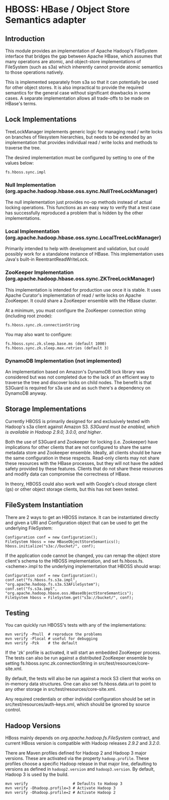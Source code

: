 <!---
  Licensed under the Apache License, Version 2.0 (the "License");
  you may not use this file except in compliance with the License.
  You may obtain a copy of the License at

   http://www.apache.org/licenses/LICENSE-2.0

  Unless required by applicable law or agreed to in writing, software
  distributed under the License is distributed on an "AS IS" BASIS,
  WITHOUT WARRANTIES OR CONDITIONS OF ANY KIND, either express or implied.
  See the License for the specific language governing permissions and
  limitations under the License. See accompanying LICENSE file.
-->

# HBOSS: HBase / Object Store Semantics adapter

## Introduction

This module provides an implementation of Apache Hadoop's FileSystem interface
that bridges the gap between Apache HBase, which assumes that many operations
are atomic, and object-store implementations of FileSystem (such as s3a) which
inherently cannot provide atomic semantics to those operations natively.

This is implemented separately from s3a so that it can potentially be used for
other object stores. It is also impractical to provide the required semantics
for the general case without significant drawbacks in some cases. A separate
implementation allows all trade-offs to be made on HBase's terms.

## Lock Implementations

TreeLockManager implements generic logic for managing read / write locks on
branches of filesystem hierarchies, but needs to be extended by an
implementation that provides individual read / write locks and methods to
traverse the tree.

The desired implementation must be configured by setting to one of the values
below:

    fs.hboss.sync.impl

### Null Implementation (org.apache.hadoop.hbase.oss.sync.NullTreeLockManager)

The null implementation just provides no-op methods instead of actual locking
operations. This functions as an easy way to verify that a test case has
successfully reproduced a problem that is hidden by the other implementations.

### Local Implementation (org.apache.hadoop.hbase.oss.sync.LocalTreeLockManager)

Primarily intended to help with development and validation, but could possibly
work for a standalone instance of HBase. This implementation uses Java's
built-in ReentrantReadWriteLock.

### ZooKeeper Implementation (org.apache.hadoop.hbase.oss.sync.ZKTreeLockManager)

This implementation is intended for production use once it is stable. It uses
Apache Curator's implementation of read / write locks on Apache ZooKeeper. It
could share a ZooKeeper ensemble with the HBase cluster.

At a minimum, you must configure the ZooKeeper connection string (including
root znode):

    fs.hboss.sync.zk.connectionString

You may also want to configure:

    fs.hboss.sync.zk.sleep.base.ms (default 1000)
    fs.hboss.sync.zk.sleep.max.retries (default 3)

### DynamoDB Implementation (not implemented)

An implementation based on Amazon's DynamoDB lock library was considered but
was not completed due to the lack of an efficient way to traverse the tree and
discover locks on child nodes. The benefit is that S3Guard is required for s3a
use and as such there's a dependency on DynamoDB anyway.

## Storage Implementations

Currently HBOSS is primarily designed for and exclusively tested with Hadoop's
s3a client against Amazon S3. *S3Guard must be enabled, which is available in
Hadoop 2.9.0, 3.0.0, and higher*.

Both the use of S3Guard and Zookeeper for locking (i.e. Zookeeper) have
implications for other clients that are not configured to share the same
metadata store and Zookeeper ensemble. Ideally, all clients should be have the
same configuration in these respects. Read-only clients may not share these
resources with the HBase processes, but they will not have the added safety
provided by these features. Clients that do not share these resources and modify
data can compromise the correctness of HBase.


In theory, HBOSS could also work well with Google's cloud storage client (gs)
or other object storage clients, but this has not been tested.

## FileSystem Instantiation

There are 2 ways to get an HBOSS instance. It can be instantiated directly and
given a URI and Configuration object that can be used to get the underlying
FileSystem:

    Configuration conf = new Configuration();
    FileSystem hboss = new HBaseObjectStoreSemantics();
    hboss.initialize("s3a://bucket/", conf);

If the application code cannot be changed, you can remap the object store
client's schema to the HBOSS implementation, and set
fs.hboss.fs.&lt;scheme&gt;.impl to the underlying implementation that HBOSS
should wrap:

    Configuration conf = new Configuration();
    conf.set("fs.hboss.fs.s3a.impl", "org.apache.hadoop.fs.s3a.S3AFileSystem");
    conf.set("fs.s3a.impl", "org.apache.hadoop.hbase.oss.HBaseObjectStoreSemantics");
    FileSystem hboss = FileSystem.get("s3a://bucket/", conf);

## Testing

You can quickly run HBOSS's tests with any of the implementations:

    mvn verify -Pnull  # reproduce the problems
    mvn verify -Plocal # useful for debugging
    mvn verify -Pzk    # the default

If the 'zk' profile is activated, it will start an embedded ZooKeeper process.
The tests can also be run against a distributed ZooKeeper ensemble by setting
fs.hboss.sync.zk.connectionString in src/test/resources/core-site.xml.

By default, the tests will also be run against a mock S3 client that works on
in-memory data structures. One can also set fs.hboss.data.uri to point to any
other storage in src/test/resources/core-site.xml.

Any required credentials or other individal configuration should be set in
src/test/resources/auth-keys.xml, which should be ignored by source control.

## Hadoop Versions

HBoss mainly depends on *org.apache.hadoop.fs.FileSystem* contract, and
current HBoss version is compatible with Hadoop releases *2.9.2* and *3.2.0*.

There are Maven profiles defined for Hadoop 2 and Hadoop 3 major versions.
These are activated via the property `hadoop.profile`. These profiles choose
a specific Hadoop release in that major line, defaulting to versions as defined
in `hadoop2.version` and `hadoop3.version`. By default, Hadoop 3 is used by
the build.

    mvn verify                    # Defaults to Hadoop 3
    mvn verify -Dhadoop.profile=3 # Activate Hadoop 3
    mvn verify -Dhadoop.profile=2 # Activate Hadoop 2

